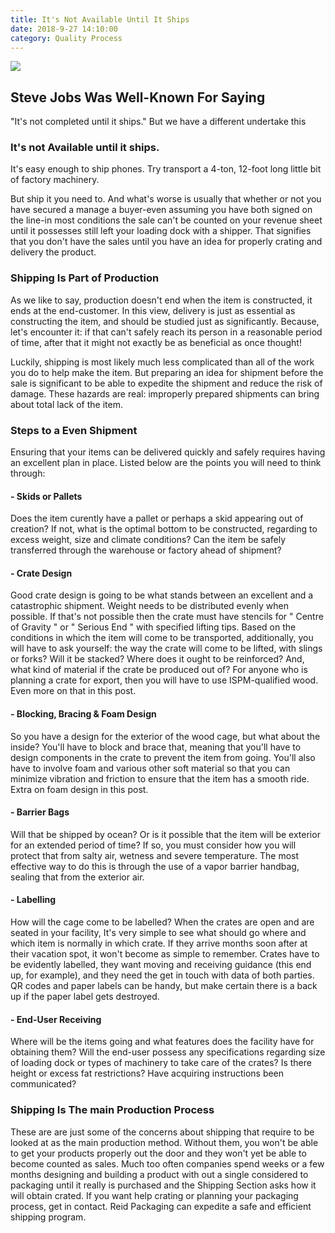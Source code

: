 ```yaml
---
title: It's Not Available Until It Ships
date: 2018-9-27 14:10:00
category: Quality Process
---
```


![](/images/8.jpg)

## Steve Jobs Was Well-Known For Saying 
"It's not completed until it ships." But we have a different undertake this

### It's not Available until it ships.

It's easy enough to ship phones. Try transport a 4-ton, 12-foot long little bit of factory machinery.

But ship it you need to. And what's worse is usually that whether or not you have secured a manage a buyer-even assuming you have both signed on the line-in most conditions the sale can't be counted on your revenue sheet until it possesses still left your loading dock with a shipper. That signifies that you don't have the sales until you have an idea for properly crating and delivery the product.

<!-- more -->

### Shipping Is Part of Production
As we like to say, production doesn't end when the item is constructed, it ends at the end-customer. In this view, delivery is just as essential as constructing the item, and should be studied just as significantly. Because, let's encounter it: if that can't safely reach its person in a reasonable period of time, after that it might not exactly be as beneficial as once thought!

Luckily, shipping is most likely much less complicated than all of the work you do to help make the item. But preparing an idea for shipment before the sale is significant to be able to expedite the shipment and reduce the risk of damage. These hazards are real: improperly prepared shipments can bring about total lack of the item.

### Steps to a Even Shipment
Ensuring that your items can be delivered quickly and safely requires having an excellent plan in place. Listed below are the points you will need to think through:

#### - Skids or Pallets
Does the item curently have a pallet or perhaps a skid appearing out of creation? If not, what is the optimal bottom to be constructed, regarding to excess weight, size and climate conditions? Can the item be safely transferred through the warehouse or factory ahead of shipment?

#### - Crate Design
Good crate design is going to be what stands between an excellent and a catastrophic shipment. Weight needs to be distributed evenly when possible. If that's not possible then the crate must have stencils for " Centre of Gravity " or " Serious End " with specified lifting tips. Based on the conditions in which the item will come to be transported, additionally, you will have to ask yourself: the way the crate will come to be lifted, with slings or forks? Will it be stacked? Where does it ought to be reinforced? And, what kind of material if the crate be produced out of? For anyone who is planning a crate for export, then you will have to use ISPM-qualified wood. Even more on that in this post.

#### - Blocking, Bracing & Foam Design
So you have a design for the exterior of the wood cage, but what about the inside? You'll have to block and brace that, meaning that you'll have to design components in the crate to prevent the item from going. You'll also have to involve foam and various other soft material so that you can minimize vibration and friction to ensure that the item has a smooth ride. Extra on foam design in this post.

#### - Barrier Bags
Will that be shipped by ocean? Or is it possible that the item will be exterior for an extended period of time? If so, you must consider how you will protect that from salty air, wetness and severe temperature. The most effective way to do this is through the use of a vapor barrier handbag, sealing that from the exterior air.

#### - Labelling
How will the cage come to be labelled? When the crates are open and are seated in your facility, It's very simple to see what should go where and which item is normally in which crate. If they arrive months soon after at their vacation spot, it won't become as simple to remember. Crates have to be evidently labelled, they want moving and receiving guidance (this end up, for example), and they need the get in touch with data of both parties. QR codes and paper labels can be handy, but make certain there is a back up if the paper label gets destroyed.

#### - End-User Receiving
Where will be the items going and what features does the facility have for obtaining them? Will the end-user possess any specifications regarding size of loading dock or types of machinery to take care of the crates? Is there height or excess fat restrictions? Have acquiring instructions been communicated?

### Shipping Is The main Production Process
These are are just some of the concerns about shipping that require to be looked at as the main production method. Without them, you won't be able to get your products properly out the door and they won't yet be able to become counted as sales. Much too often companies spend weeks or a few months designing and building a product with out a single considered to packaging until it really is purchased and the Shipping Section asks how it will obtain crated. If you want help crating or planning your packaging process, get in contact. Reid Packaging can expedite a safe and efficient shipping program.